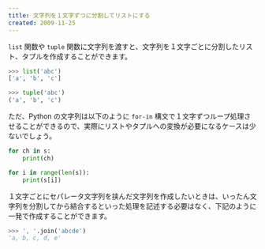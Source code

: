```yaml
---
title: 文字列を１文字ずつに分割してリストにする
created: 2009-11-25
---
```


`list` 関数や `tuple` 関数に文字列を渡すと、文字列を１文字ごとに分割したリスト、タプルを作成することができます。

```python
>>> list('abc')
['a', 'b', 'c']

>>> tuple('abc')
('a', 'b', 'c')
```

ただ、Python の文字列は以下のように `for-in` 構文で１文字ずつループ処理させることができるので、実際にリストやタプルへの変換が必要になるケースは少ないでしょう。

```python
for ch in s:
    print(ch)

for i in range(len(s)):
    print(s[i])
```

１文字ごとにセパレータ文字列を挟んだ文字列を作成したいときは、いったん文字列を分割してから結合するといった処理を記述する必要はなく、下記のように一発で作成することができます。

```python
>>> ', '.join('abcde')
'a, b, c, d, e'
```

